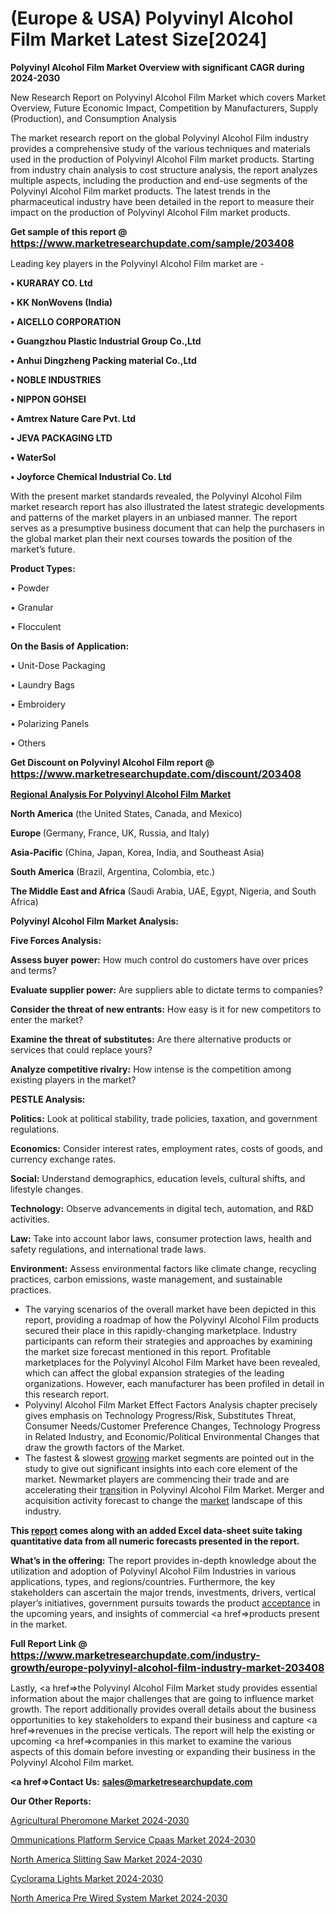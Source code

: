 # (Europe & USA) Polyvinyl Alcohol Film Market Latest Size[2024]

<strong>Polyvinyl Alcohol Film Market Overview with significant CAGR during 2024-2030</strong>

New Research Report on Polyvinyl Alcohol Film Market which covers Market Overview, Future Economic Impact, Competition by Manufacturers, Supply (Production), and Consumption Analysis

The market research report on the global Polyvinyl Alcohol Film industry provides a comprehensive study of the various techniques and materials used in the production of Polyvinyl Alcohol Film market products. Starting from industry chain analysis to cost structure analysis, the report analyzes multiple aspects, including the production and end-use segments of the Polyvinyl Alcohol Film market products. The latest trends in the pharmaceutical industry have been detailed in the report to measure their impact on the production of Polyvinyl Alcohol Film market products.

<strong>Get sample of this report @ <a href=https://www.marketresearchupdate.com/sample/203408><font size=3 color=#0000ff>https://www.marketresearchupdate.com/sample/203408</font></a></strong>

Leading key players in the Polyvinyl Alcohol Film market are -

<strong>• KURARAY CO. Ltd

• KK NonWovens (India)

• AICELLO CORPORATION

• Guangzhou Plastic Industrial Group Co.,Ltd

• Anhui Dingzheng Packing material Co.,Ltd

• NOBLE INDUSTRIES

• NIPPON GOHSEI

• Amtrex Nature Care Pvt. Ltd

• JEVA PACKAGING LTD

• WaterSol

• Joyforce Chemical Industrial Co. Ltd</strong>

With the present market standards revealed, the Polyvinyl Alcohol Film market research report has also illustrated the latest strategic developments and patterns of the market players in an unbiased manner. The report serves as a presumptive business document that can help the purchasers in the global market plan their next courses towards the position of the market’s future.

<strong>Product Types:</strong>

• Powder

• Granular

• Flocculent

<strong>On the Basis of Application:</strong>

• Unit-Dose Packaging

• Laundry Bags

• Embroidery

• Polarizing Panels

• Others

<strong>Get Discount on Polyvinyl Alcohol Film report @ <a href=https://www.marketresearchupdate.com/discount/203408><font size=3 color=#0000ff>https://www.marketresearchupdate.com/discount/203408</font></a></strong>

<strong><u><b>Regional Analysis For Polyvinyl Alcohol Film Market</b></u></strong>

<strong><b>North America</b></strong> (the United States, Canada, and Mexico)

<strong><b>Europe </b></strong>(Germany, France, UK, Russia, and Italy)

<strong><b>Asia-Pacific</b></strong> (China, Japan, Korea, India, and Southeast Asia)

<strong><b>South America</b></strong> (Brazil, Argentina, Colombia, etc.)

<strong><b>The Middle East and Africa</b></strong> (Saudi Arabia, UAE, Egypt, Nigeria, and South Africa)

<strong>Polyvinyl Alcohol Film Market Analysis:</strong>

<strong>Five Forces Analysis:</strong>

<strong>Assess buyer power:</strong> How much control do customers have over prices and terms?

<strong>Evaluate supplier power:</strong> Are suppliers able to dictate terms to companies?

<strong>Consider the threat of new entrants:</strong> How easy is it for new competitors to enter the market?

<strong>Examine the threat of substitutes:</strong> Are there alternative products or services that could replace yours?

<strong>Analyze competitive rivalry:</strong> How intense is the competition among existing players in the market?

<strong>PESTLE Analysis:</strong>

<strong>Politics:</strong> Look at political stability, trade policies, taxation, and government regulations.

<strong>Economics:</strong> Consider interest rates, employment rates, costs of goods, and currency exchange rates.

<strong>Social:</strong> Understand demographics, education levels, cultural shifts, and lifestyle changes.

<strong>Technology:</strong> Observe advancements in digital tech, automation, and R&D activities.

<strong>Law:</strong> Take into account labor laws, consumer protection laws, health and safety regulations, and international trade laws.

<strong>Environment:</strong> Assess environmental factors like climate change, recycling practices, carbon emissions, waste management, and sustainable practices.

<ul>
  <li>The varying scenarios of the overall market have been depicted in this report, providing a roadmap of how the Polyvinyl Alcohol Film products secured their place in this rapidly-changing marketplace. Industry participants can reform their strategies and approaches by examining the market size forecast mentioned in this report. Profitable marketplaces for the Polyvinyl Alcohol Film Market have been revealed, which can affect the global expansion strategies of the leading organizations. However, each manufacturer has been profiled in detail in this research report.</li>
  <li>Polyvinyl Alcohol Film Market Effect Factors Analysis chapter precisely gives emphasis on Technology Progress/Risk, Substitutes Threat, Consumer Needs/Customer Preference Changes, Technology Progress in Related Industry, and Economic/Political Environmental Changes that draw the growth factors of the Market.</li>
  <li>The fastest &amp; slowest <a href=ASDF991299>growing</a> market segments are pointed out in the study to give out significant insights into each core element of the market. Newmarket players are commencing their trade and are accelerating their <a href=>trans</a>ition in Polyvinyl Alcohol Film Market. Merger and acquisition activity forecast to change the <a href=>market</a> landscape of this industry.</li>
</ul>
<strong>This <a href=>report</a> comes along with an added Excel data-sheet suite taking quantitative data from all numeric forecasts presented in the report.</strong>

<strong>What’s in the offering:</strong> The report provides in-depth knowledge about the utilization and adoption of Polyvinyl Alcohol Film Industries in various applications, types, and regions/countries. Furthermore, the key stakeholders can ascertain the major trends, investments, drivers, vertical player’s initiatives, government pursuits towards the product <a href=ASDF881288>acceptance</a> in the upcoming years, and insights of commercial <a href=>products</a> present in the market.

<strong>Full Report Link @ <a href=https://www.marketresearchupdate.com/industry-growth/europe-polyvinyl-alcohol-film-industry-market-203408><font size=3 color=#0000ff>https://www.marketresearchupdate.com/industry-growth/europe-polyvinyl-alcohol-film-industry-market-203408</font></a></strong>

Lastly, <a href=>the</a> Polyvinyl Alcohol Film Market study provides essential information about the major challenges that are going to influence market growth. The report additionally provides overall details about the business opportunities to key stakeholders to expand their business and capture <a href=>revenues</a> in the precise verticals. The report will help the existing or upcoming <a href=>companies</a> in this market to examine the various aspects of this domain before investing or expanding their business in the Polyvinyl Alcohol Film market.

<strong><a href=><strong>Contact Us:</strong></a></strong>
<strong>sales@marketresearchupdate.com</strong>

<strong>Our Other Reports:</strong>

<a href=https://www.linkedin.com/pulse/agricultural-pheromone-market-size-set-grow-remarkable>Agricultural Pheromone Market 2024-2030</a>

<a href=https://www.linkedin.com/pulse/ommunications-platform-service-cpaas-market-2023-1f>Ommunications Platform Service Cpaas Market 2024-2030</a>

<a href=https://www.linkedin.com/pulse/north-america-slitting-saw-market-upcoming-trends>North America Slitting Saw Market 2024-2030</a>

<a href=https://www.linkedin.com/pulse/cyclorama-lights-market-2023-new-study-report-ryfdf/>Cyclorama Lights Market 2024-2030</a>

<a href=https://www.linkedin.com/pulse/north-america-pre-wired-system-market-islhf/>North America Pre Wired System Market 2024-2030</a>
